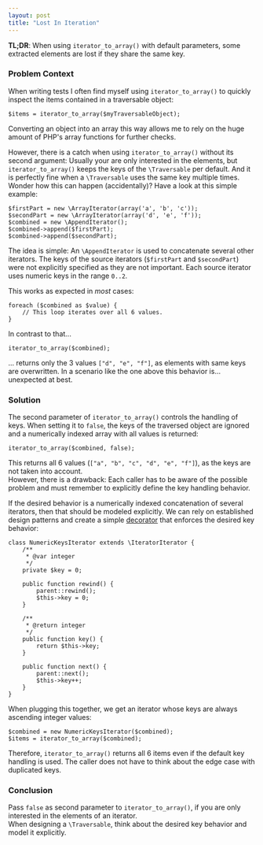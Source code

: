 ```yaml
---
layout: post
title: "Lost In Iteration"
---
```


**TL;DR**: When using ``iterator_to_array()`` with default parameters, some extracted elements are lost if they share the same key. 

### Problem Context ###

When writing tests I often find myself using ``iterator_to_array()`` to quickly inspect the items contained in a traversable object:

    $items = iterator_to_array($myTraversableObject);

Converting an object into an array this way allows me to rely on the huge amount of PHP's array functions for further checks.

However, there is a catch when using ``iterator_to_array()`` without its second argument: Usually your are only interested in the elements, but ``iterator_to_array()`` keeps the keys of the ``\Traversable`` per default. And it is perfectly fine when a ``\Traversable`` uses the same key multiple times.  
Wonder how this can happen (accidentally)? Have a look at this simple example:
 
    $firstPart = new \ArrayIterator(array('a', 'b', 'c'));
    $secondPart = new \ArrayIterator(array('d', 'e', 'f'));
    $combined = new \AppendIterator();
    $combined->append($firstPart);
    $combined->append($secondPart);
 
The idea is simple: An ``\AppendIterator`` is used to concatenate several other iterators. The keys of the source iterators (``$firstPart`` and ``$secondPart``) were not explicitly specified as they are not important. Each source iterator uses numeric keys in the range ``0..2``.

This works as expected in *most* cases:

    foreach ($combined as $value) {
        // This loop iterates over all 6 values.
    }

In contrast to that...

    iterator_to_array($combined);
 
... returns only the 3 values ``["d", "e", "f"]``, as elements with same keys are overwritten.
In a scenario like the one above this behavior is... unexpected at best. 

### Solution ###

The second parameter of ``iterator_to_array()`` controls the handling of keys. When setting it to ``false``, the keys of the traversed object are ignored and a numerically indexed array with all values is returned:

    iterator_to_array($combined, false);

This returns all 6 values (``["a", "b", "c", "d", "e", "f"]``), as the keys are not taken into account.  
However, there is a drawback: Each caller has to be aware of the possible problem and must remember to explicitly define the key handling behavior.

If the desired behavior is a numerically indexed concatenation of several iterators, then that should be modeled explicitly. We can rely on established design patterns and create a simple [decorator](https://en.wikipedia.org/wiki/Decorator_pattern) that enforces the desired key behavior:

    class NumericKeysIterator extends \IteratorIterator {
        /**
         * @var integer
         */
        private $key = 0;
    
        public function rewind() {
            parent::rewind();
            $this->key = 0;
        }
    
        /**
         * @return integer
         */
        public function key() {
            return $this->key;
        }
        
        public function next() {
            parent::next();
            $this->key++;
        }
    }

When plugging this together, we get an iterator whose keys are always ascending integer values:

    $combined = new NumericKeysIterator($combined);
    $items = iterator_to_array($combined);
    
Therefore, ``iterator_to_array()`` returns all 6 items even if the default key handling is used. The caller does not have to think about the edge case with duplicated keys.

### Conclusion ###

Pass ``false`` as second parameter to ``iterator_to_array()``, if you are only interested in the elements of an iterator.  
When designing a ``\Traversable``, think about the desired key behavior and model it explicitly.
